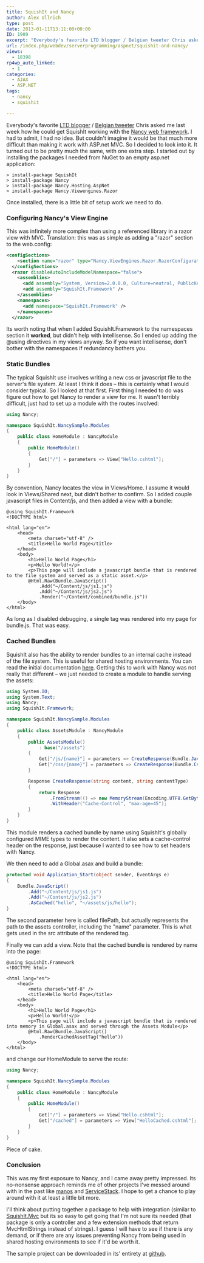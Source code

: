 ```yaml
---
title: SquishIt and Nancy
author: Alex Ullrich
type: post
date: 2013-01-11T13:11:00+00:00
ID: 1909
excerpt: "Everybody's favorite LTD blogger / Belgian tweeter Chris asked me last week how he could get SquishIt working with the Nancy web framework.  I had to admit, I had no idea.  But couldn't imagine it would be that much more difficult than making it work wi&hellip;"
url: /index.php/webdev/serverprogramming/aspnet/squishit-and-nancy/
views:
  - 18398
rp4wp_auto_linked:
  - 1
categories:
  - AJAX
  - ASP.NET
tags:
  - nancy
  - squishit

---
```

Everybody's favorite [LTD blogger][1] / [Belgian tweeter][2] Chris asked me last week how he could get SquishIt working with the [Nancy web framework][3]. I had to admit, I had no idea. But couldn't imagine it would be that much more difficult than making it work with ASP.net MVC. So I decided to look into it. It turned out to be pretty much the same, with one extra step. I started out by installing the packages I needed from NuGet to an empty asp.net application:

```text
> install-package SquishIt
> install-package Nancy
> install-package Nancy.Hosting.AspNet
> install-package Nancy.Viewengines.Razor
```

Once installed, there is a little bit of setup work we need to do.

### Configuring Nancy's View Engine

This was infinitely more complex than using a referenced library in a razor view with MVC. Translation: this was as simple as adding a "razor" section to the web.config:

```xml
<configSections>
    <section name="razor" type="Nancy.ViewEngines.Razor.RazorConfigurationSection, Nancy.ViewEngines.Razor" />
  </configSections>
  <razor disableAutoIncludeModelNamespace="false">
    <assemblies>
      <add assembly="System, Version=2.0.0.0, Culture=neutral, PublicKeyToken=b77a5c561934e089" />
      <add assembly="SquishIt.Framework" />
    </assemblies>
    <namespaces>
      <add namespace="SquishIt.Framework" />
    </namespaces>
  </razor>
```

Its worth noting that when I added SquishIt.Framework to the namespaces section it **worked**, but didn't help with intellisense. So I ended up adding the @using directives in my views anyway. So if you want intellisense, don't bother with the namespaces if redundancy bothers you.

### Static Bundles

The typical SquishIt use involves writing a new css or javascript file to the server's file system. At least I think it does – this is certainly what I would consider typical. So I looked at that first. First thing I needed to do was figure out how to get Nancy to render a view for me. It wasn't terribly difficult, just had to set up a module with the routes involved:

```csharp
using Nancy;

namespace SquishIt.NancySample.Modules
{
    public class HomeModule : NancyModule
    {
        public HomeModule()
        {
            Get["/"] = parameters => View["Hello.cshtml"];
        }
    }
}
```

By convention, Nancy locates the view in Views/Home. I assume it would look in Views/Shared next, but didn't bother to confirm. So I added couple javascript files in Content/js, and then added a view with a bundle:

```razor
@using SquishIt.Framework
<!DOCTYPE html>

<html lang="en">
    <head>
        <meta charset="utf-8" />
        <title>Hello World Page</title>
    </head>
    <body>
        <h1>Hello World Page</h1>
        <p>Hello World!</p>
        <p>This page will include a javascript bundle that is rendered to the file system and served as a static asset.</p>
        @Html.Raw(Bundle.JavaScript()
            .Add("~/Content/js/js1.js")
            .Add("~/Content/js/js2.js")
            .Render("~/Content/combined/bundle.js"))
    </body>
</html>
```

As long as I disabled debugging, a single tag was rendered into my page for bundle.js. That was easy.

### Cached Bundles

SquishIt also has the ability to render bundles to an internal cache instead of the file system. This is useful for shared hosting environments. You can read the initial documentation [here][4]. Getting this to work with Nancy was not really that different – we just needed to create a module to handle serving the assets:

```csharp
using System.IO;
using System.Text;
using Nancy;
using SquishIt.Framework;

namespace SquishIt.NancySample.Modules
{
    public class AssetsModule : NancyModule
    {
        public AssetsModule()
            : base("/assets")
        {
            Get["/js/{name}"] = parameters => CreateResponse(Bundle.JavaScript().RenderCached((string)parameters.name), Configuration.Instance.JavascriptMimeType);
            Get["/css/{name}"] = parameters => CreateResponse(Bundle.Css().RenderCached((string)parameters.name), Configuration.Instance.CssMimeType);
        }

        Response CreateResponse(string content, string contentType)
        {
            return Response
                .FromStream(() => new MemoryStream(Encoding.UTF8.GetBytes(content)), contentType)
                .WithHeader("Cache-Control", "max-age=45");
        }
    }
}
```

This module renders a cached bundle by name using SquishIt's globally configured MIME types to render the content. It also sets a cache-control header on the response, just because I wanted to see how to set headers with Nancy.

We then need to add a Global.asax and build a bundle:

```csharp
protected void Application_Start(object sender, EventArgs e)
{
    Bundle.JavaScript()
        .Add("~/Content/js/js1.js")
        .Add("~/Content/js/js2.js")
        .AsCached("hello", "~/assets/js/hello");
}
```

The second parameter here is called filePath, but actually represents the path to the assets controller, including the "name" parameter. This is what gets used in the src attribute of the rendered tag.

Finally we can add a view. Note that the cached bundle is rendered by name into the page:

```razor
@using SquishIt.Framework
<!DOCTYPE html>

<html lang="en">
    <head>
        <meta charset="utf-8" />
        <title>Hello World Page</title>
    </head>
    <body>
        <h1>Hello World Page</h1>
        <p>Hello World!</p>
        <p>This page will include a javascript bundle that is rendered into memory in Global.asax and served through the Assets Module</p>
        @Html.Raw(Bundle.JavaScript()
            .RenderCachedAssetTag("hello"))
    </body>
</html>
```

and change our HomeModule to serve the route:

```csharp
using Nancy;

namespace SquishIt.NancySample.Modules
{
    public class HomeModule : NancyModule
    {
        public HomeModule()
        {
            Get["/"] = parameters => View["Hello.cshtml"];
            Get["/cached"] = parameters => View["HelloCached.cshtml"];
        }
    }
}
```

Piece of cake.

### Conclusion

This was my first exposure to Nancy, and I came away pretty impressed. Its no-nonsense approach reminds me of other projects I've messed around with in the past like [manos][5] and [ServiceStack][6]. I hope to get a chance to play around with it at least a little bit more.

I'll think about putting together a package to help with integration (similar to [SquishIt.Mvc][7] but its so easy to get going that I'm not sure its needed (that package is only a controller and a few extension methods that return MvcHtmlStrings instead of strings). I guess I will have to see if there is any demand, or if there are any issues preventing Nancy from being used in shared hosting environments to see if it'd be worth it.

The sample project can be downloaded in its' entirety at [github][8].

 [1]: /index.php/All/?disp=authdir&author=7
 [2]: http://twitter.com/chrissie1
 [3]: http://nancyfx.org/
 [4]: https://github.com/jetheredge/SquishIt/wiki/Using-SquishIt-programmatically-without-the-file-system
 [5]: http://manosdemono.org/
 [6]: http://servicestack.net/
 [7]: http://nuget.org/packages/SquishIt.Mvc/
 [8]: https://github.com/AlexCuse/SquishIt.NancySample/tree/blog-20130111